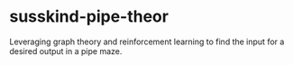 # susskind-pipe-theor

Leveraging graph theory and reinforcement learning to find the input for a
desired output in a pipe maze.
